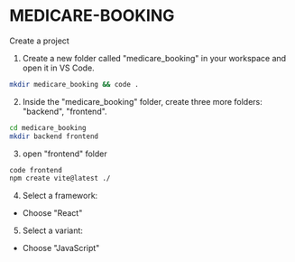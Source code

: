 # MEDICARE-BOOKING

Create a project 
1. Create a new folder called "medicare_booking" in your workspace and open it in VS Code.
```bash
mkdir medicare_booking && code .
```
2. Inside the "medicare_booking" folder, create three more folders: "backend", "frontend".
```bash
cd medicare_booking
mkdir backend frontend
```
3. open "frontend" folder
```bash
code frontend
npm create vite@latest ./
```
4. Select a framework:
- Choose "React"
5. Select a variant:
- Choose "JavaScript"
<!-- ```bash
``` -->
<!-- ```bash
``` -->
<!-- ```bash
``` -->